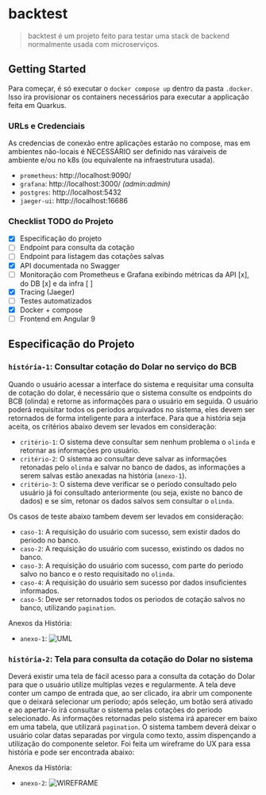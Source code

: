 # backtest
> backtest é um projeto feito para testar uma stack de backend normalmente usada com microserviços.

## Getting Started
Para começar, é só executar o `docker compose up` dentro da pasta `.docker`. Isso ira provisionar os containers necessários para executar a applicação feita em Quarkus.

### URLs e Credenciais
As credencias de conexão entre aplicações estarão no compose, mas em ambientes não-locais é NECESSÁRIO ser definido nas váraiveis de ambiente e/ou no k8s (ou equivalente na infraestrutura usada).

-  `prometheus`: http://localhost:9090/
-  `grafana`: http://localhost:3000/ _(admin:admin)_
-  `postgres`: http://localhost:5432
-  `jaeger-ui`: http://localhost:16686

### Checklist TODO do Projeto
- [x] Especificação do projeto
- [ ] Endpoint para consulta da cotação
- [ ] Endpoint para listagem das cotações salvas
- [x] API documentada no Swagger
- [ ] Monitoração com Prometheus e Grafana exibindo métricas da API [x], do DB [x] e da infra [ ]
- [x] Tracing (Jaeger)
- [ ] Testes automatizados
- [x] Docker + compose
- [ ] Frontend em Angular 9

## Especificação do Projeto

### `história-1`: Consultar cotação do Dolar no serviço do BCB
Quando o usuário acessar a interface do sistema e requisitar uma consulta de cotação do dolar, é necessário que o sistema consulte os endpoints do BCB (olinda) e retorne as informações para o usuário em seguida.
O usuário poderá requisitar todos os períodos arquivados no sistema, eles devem ser retornados de forma inteligente para a interface.
Para que a história seja aceita, os critérios abaixo devem ser levados em consideração:
- `critério-1`: O sistema deve consultar sem nenhum problema o `olinda` e retornar as informações pro usuário.
- `critério-2`: O sistema ao consultar deve salvar as informações retonadas pelo `olinda` e salvar no banco de dados, as informações a serem salvas estão anexadas na história (`anexo-1`).
- `critério-3`: O sistema deve verificar se o período consultado pelo usuário já foi consultado anteriormente (ou seja, existe no banco de dados) e se sim, retonar os dados salvos sem consultar o `olinda`.

Os casos de teste abaixo tambem devem ser levados em consideração:
- `caso-1`: A requisição do usuário com sucesso, sem existir dados do periodo no banco.
- `caso-2`: A requisição do usuário com sucesso, existindo os dados no banco.
- `caso-3`: A requisição do usuário com sucesso, com parte do periodo salvo no banco e o resto requisitado no `olinda`.
- `caso-4`: A requisição do usuário sem sucesso por dados insuficientes informados.
- `caso-5`: Deve ser retornados todos os periodos de cotação salvos no banco, utilizando `pagination`.

Anexos da História:
- `anexo-1`: ![UML](https://i.ibb.co/VHCG1JQ/Whats-App-Image-2022-08-28-at-6-04-11-PM.jpg)

### `história-2`: Tela para consulta da cotação do Dolar no sistema
Deverá existir uma tela de fácil acesso para a consulta da cotação do Dolar para que o usuário utilize multiplas vezes e regularmente. A tela deve conter um campo de entrada que, ao ser clicado, ira abrir um componente que o deixará selecionar um período; após seleção, um botão será ativado e ao apertar-lo irá consultar o sistema pelas cotações do periodo selecionado. As informações retornadas pelo sistema irá aparecer em baixo em uma tabela, que utilizará `pagination`.
O sistema tambem deverá deixar o usuário colar datas separadas por virgula como texto, assim dispençando a utilização do componente seletor. Foi feita um wireframe do UX para essa história e pode ser encontrada abaixo:

Anexos da História:
- `anexo-2`: 
![WIREFRAME](https://i.ibb.co/QmDHg4k/Whats-App-Image-2022-08-28-at-7-18-14-PM.jpg)